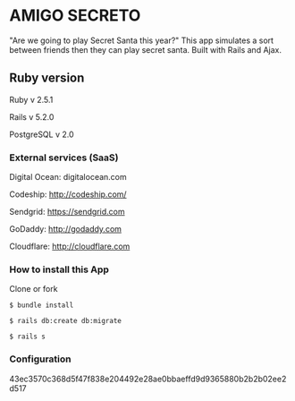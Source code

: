 # AMIGO SECRETO

"Are we going to play Secret Santa this year?" This app simulates a sort between friends then they can play secret santa. Built with Rails and Ajax.

## Ruby version

Ruby        v 2.5.1

Rails       v 5.2.0

PostgreSQL  v 2.0

### External services (SaaS)

Digital Ocean: digitalocean.com

Codeship: http://codeship.com/

Sendgrid: https://sendgrid.com

GoDaddy: http://godaddy.com

Cloudflare: http://cloudflare.com

### How to install this App

Clone or fork

    $ bundle install

    $ rails db:create db:migrate

    $ rails s

### Configuration

43ec3570c368d5f47f838e204492e28ae0bbaeffd9d9365880b2b2b02ee2d517